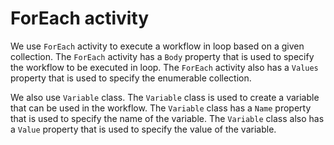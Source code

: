 # ForEach activity

We use `ForEach` activity to execute a workflow in loop based on a given collection. The `ForEach` activity has a `Body` property that is used to specify the workflow to be executed in loop. The `ForEach` activity also has a `Values` property that is used to specify the enumerable collection.

We also use `Variable` class. The `Variable` class is used to create a variable that can be used in the workflow. The `Variable` class has a `Name` property that is used to specify the name of the variable. The `Variable` class also has a `Value` property that is used to specify the value of the variable.




